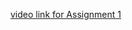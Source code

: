 [video link for Assignment 1](https://www.youtube.com/watch?v=ZkN0-axgO6Q&ab_channel=LarryMotoVlog)
